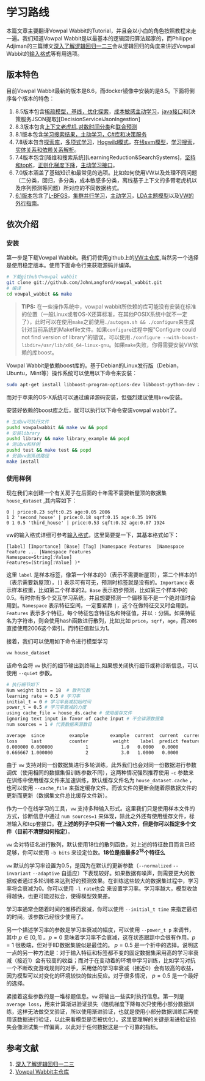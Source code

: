 # 学习路线
本篇文章主要翻译Vowpal Wabbit的Tutorial，并且会以小白的角色按照教程来走一遍。我们知道Vowpal Wabbit是以最基本的逻辑回归算法起家的，而Philippe Adjiman的三篇博文[深入了解逻辑回归一二三][dive_into_logistic_regression]会从逻辑回归的角度来讲述Vowpal Wabbit的[输入格式](InputFormat.md)等有用选项。

## 版本特色
目前Vowpal Wabbit最新的版本是8.6，而docker镜像中安装的是8.5。下面将倒序各个版本的特色：
1. 8.5版本包含[稀疏模型，基线，优化探索][SparseModel_Baseline_OptimizedExploration]，[成本敏感主动学习][CostSensitiveActiveLearning]，[java接口][JavaInterface]和[决策服务JSON提取][DecisionServiceiJsonIngestion]
2. 8.3版本包含[上下文老虎机][ContextualBandits],[对数时间分类][LogarithmicTimeClassification]和[联合预测][JointPrediction]
3. 8.1版本包含[学习搜索结果，主动学习，C#库和决策服务][Learning2Search_ActiveLearning_C#Library_DecisionService]
4. 7.8版本包含[探索库][ExploreLib]，[多项式学习][PolynomialLearn]，[Hogwild模式][Hogwild]，[在线svm模型][OnlineSvm]，[学习搜索][Learning2Search]，[实体关系和依赖关系解析][EntityRelation&DependencyParsing]。
5. 7.4版本包含[降维和搜索系统][LearningReduction&SearchSystems]，[坚持和topK][Holdout&TopK]，[正则化梯度下降][NormalizedGradientDescent]，[主动学习接口][ActiveLearningInterface]。
6. 7.0版本涵盖了基础知识和最常见的选项。比如如何使用VW以及处理不同问题（二分类，回归，多分类，成本敏感多分类，离线基于上下文的多臂老虎机以及序列预测等问题）所对应的不同数据格式。
7. [6.1版本][vw6.1_tutorial]包含了[L-BFGS][lbfgs]，[集群并行学习][ClusterParallelLearning]，[主动学习][ActiveLearning]，[LDA主题模型][LatentDirichletAllocation]以及[VW的外行指南][VWForUninitiated]。

## 依次介绍
### 安装
第一步是下载Vowpal Wabbit。我们将使用github上的[VW主仓库][vw_master_github],当然另一个选择是使用稳定版本。使用下面命令行来获取源码并编译。
```bash
# 下载github中vowpal wabbit
git clone git://github.com/JohnLangford/vowpal_wabbit.git
# 编译
cd vowpal_wabbit && make
```
> **TIPS:**
> 在一些操作系统中，vowpal wabbit所依赖的库可能没有安装在标准的位置（一般Linux或者OS-X还算标准，在其他POSIX系统中就不一定了），此时可以在使用`make`之前使用`./autogen.sh && ./configure`来生成针对当前系统的Makefile文件。如果`configure`过程中报"Configure could not find version of library"的错误，可以使用`./configure --with-boost-libdir=/usr/lib/x86_64-linux-gnu`。如果`make`失败，你得需要安装VW依赖的库boost。

Vowpal Wabbit是依赖boost库的。基于Debian的Linux发行版（Debian，Ubuntu，Mint等）操作系统可以使用以下命令来安装：
```bash
sudo apt-get install libboost-program-options-dev libboost-python-dev zlib1g-dev
```
而对于苹果的OS-X系统可以通过编译源码安装，但强烈建议使用`brew`安装。

安装好依赖的boost库之后，就可以执行以下命令安装vowpal wabbit了。
```bash
# 生成vw可执行文件
pushd vowpalwabbit && make vw && popd
# 安装library
pushd library && make library_example && popd
# 测试vw和样例
pushd test && make test && popd
# 安装vw到系统路径
make install
```

### 使用样例
现在我们来创建一个有关房子在后面的十年需不需要新屋顶的数据集 `house_dataset` ,其内容如下：
```
0 | price:0.23 sqft:0.25 age:0.05 2006
1 2 'second_house' | price:0.18 sqrf:0.15 age:0.35 1976
0 1 0.5 'third_house' | price:0.53 sqft:0.32 age:0.87 1924
```
vw的输入格式详细可参考[输入格式](InputFormat.md)，这里简要提一下，其基本格式如下：
```
[label] [Importance] [Base] [Tag] |Namespace Features  |Namespace Feature ... |Namespace Features
Namespace=String[:Value]
Features=(String[:Value] )*
```
这里 `label` 是样本标签，像第一个样本的0（表示不需要新屋顶），第二个样本的1（表示需要新屋顶），`[]` 表示可有可无，预测时标签就是没有的。`Importance` 表示样本权重，比如第二个样本的2。`Base` 表示初步预测，比如第三个样本中的0.5。有时你有多个交互学习系统，并且想要预测一个偏移而不是一个绝对值时会用到。`Namespace` 表示特征空间，一定要紧靠 `|`，这个在做特征交叉时会用到。 `Features` 表示多个特征，每个特征包含特征名和特征值，并以 `:` 分隔。如果特征名为字符串，则会使用hash函数进行散列，比如比如 `price`，`sqrf`，`age`，而`2006` 直接使用2006这个索引。而特征值默认为1。


接着，我们可以使用如下命令进行模型学习
```bash
vw house_dataset
```
该命令会将 `vw` 执行的细节输出到终端上,如果想关闭执行细节或称诊断信息，可以使用 `--quiet` 参数。
```bash 
# 执行细节如下
Num weight bits = 18  # 散列位数
learning rate = 0.5 # 学习率
initial_t = 0 # 学习率衰减初始时间
power_t = 0.5 # 学习率衰减的力度
using cache_file = house_ds.cache # 使用缓存文件
ignoring text input in favor of cache input # 不会读源数据集
num sources = 1 # 代表数据来源数目

average  since         example        example  current  current  current
loss     last          counter         weight    label  predict features
0.000000 0.000000            1            1.0   0.0000   0.0000        5
0.666667 1.000000            2            3.0   1.0000   0.0000        5
```

由于 `vw` 支持对同一份数据集进行多轮训练，此外我们也会对同一份数据进行参数调优（使用相同的数据集但训练参数不同），这两种情况强烈推荐使用 `-c` 参数来在训练中使用缓存文件来加速训练，默认缓存文件名为 `house_dataset.cache` ，也可以使用 `--cache_file` 来指定缓存文件。而该文件的更新会随着原数据文件的更新而更新（数据集文件总比缓存文件新）。

作为一个在线学习的工具，`vw` 支持多种输入形式。这里我们只是使用样本文件的方式，诊断信息中通过 `num sources=1` 来体现，除此之外还有使用缓存文件，标准输入和tcp套接口。**在上述的列子中只有一个输入文件，但是你可以指定多个文件（目前不清楚如何指定）**。

`vw` 会对特征名进行散列，默认使用18位的散列函数，对上述的特征数目而言已经足够，你可以使用 `-b bits` 来设定位数。**18位是指最多$2^{18}$个特征么**


`vw` 默认的学习率设置为0.5，是因为在默认的更新参数（`--normalized` `--invariant` `--adaptive` 自适应）下表现较好。如果数据有噪声，则需要更大的数据或者通过多轮训练来达到好的预测效果。在训练这些较大的数据集过程中，学习率将会衰减为0。你可以使用 `-l rate`也会 来设置学习率。学习率越大，模型收敛得越快，也更可能过拟合，使得模型效果差。

学习率通常会随着时间的推移而衰减，你可以使用 `--initial_t time` 来指定最初的时间。该参数已经很少使用了。

另一个描述学习率的参数是学习率衰减的幅度，可以使用 `--power_t p` 来调节，其中 $p \in [0,1]$ 。$p=0$ 意味着学习率不会衰减，这在状态跟踪中会很有作用。$p=1$ 很极端，但对于IID数据集貌似是最佳的。 $p=0.5$ 是一个折中的选择。说明这一点的另一种方法是：对于输入特征和标签都不变的固定数据集采用高的学习率衰减（接近1）会有较高的收益；而对于在变动着的环境中学习训练，比如学习对抗一个不断改变游戏规则的对手，采用低的学习率衰减（接近0）会有较高的收益，因为模型可以对变化的环境较快的做出反应。对于很多情况， $p=0.5$ 是一个最好的选择。


紧接着这些参数的是一堆标题信息。`vw` 将输出一些实时执行信息。第一列是 `average loss`，用来计算渐进验证损失（随机梯度下降每次只使用小部分数据训练，这样无法做交叉验证，所以使用渐进验证，也就是使用小部分数据训练后再使用该数据进行验证，以此来看模型是否被优化）。这里要理解的关键是渐进验证损失会像测试集一样偏离，以此对于任何数据这是一个可靠的指标。




## 参考文献
1. [深入了解逻辑回归一二三][dive_into_logistic_regression]
2. [Vowpal Wabbit主仓库][vw_master_github]

[vw_master_github]: https://github.com/JohnLangford/vowpal_wabbit
[dive_into_logistic_regression]: http://www.philippeadjiman.com/blog/2017/12/09/deep-dive-into-logistic-regression-part-1/
[SparseModel_Baseline_OptimizedExploration]: https://github.com/VowpalWabbit/vowpal_wabbit/wiki/update.pdf
[CostSensitiveActiveLearning]: https://github.com/VowpalWabbit/vowpal_wabbit/wiki/cs_active.pdf
[JavaInterface]: https://github.com/VowpalWabbit/vowpal_wabbit/wiki/vw-jni-tutorial.pdf
[DecisionServiceJsonIngestion]: https://github.com/VowpalWabbit/vowpal_wabbit/wiki/microsoft-ds-nips.pptx
[ContextualBandits]: https://github.com/VowpalWabbit/vowpal_wabbit/wiki/intro_CBs.pdf
[LogarithmicTimeClassification]: https://github.com/VowpalWabbit/vowpal_wabbit/wiki/recalltree.pdf
[JointPrediction]: https://github.com/VowpalWabbit/vowpal_wabbit/wiki/l2s.pdf
[Learning2Search_ActiveLearning_C#Library_DecisionService]: https://github.com/VowpalWabbit/vowpal_wabbit/wiki/2015_tutorial.pdf
[ExploreLib]: https://github.com/VowpalWabbit/vowpal_wabbit/wiki/intro_2014.pdf
[PolynomialLearn]: https://github.com/VowpalWabbit/vowpal_wabbit/wiki/poly.pdf
[Hogwild]: https://github.com/VowpalWabbit/vowpal_wabbit/wiki/lrq_hogwild.pdf
[OnlineSvm]: https://github.com/VowpalWabbit/vowpal_wabbit/wiki/ksvm.pdf
[Learning2Search]: https://github.com/VowpalWabbit/vowpal_wabbit/wiki/learning2search_python.pdf
[EntityRelation&DependencyParsing]: https://github.com/VowpalWabbit/vowpal_wabbit/wiki/ER_dep_parse.pdf
[LearningReduction&SearnSystems]: https://github.com/VowpalWabbit/vowpal_wabbit/wiki/reductions_and_searn.pdf
[Holdout&TopK]: https://github.com/VowpalWabbit/vowpal_wabbit/wiki/Zhen.pdf
[NormalizedGradientDescent]: https://github.com/VowpalWabbit/vowpal_wabbit/wiki/normalized.pdf
[ActiveLearningInterface]: https://github.com/VowpalWabbit/vowpal_wabbit/wiki/active_learning.pdf
[vw6.1_tutorial]: https://github.com/VowpalWabbit/vowpal_wabbit/wiki/v6.1_tutorial.pdf
[lbfgs]: https://github.com/VowpalWabbit/vowpal_wabbit/wiki/L-BFGS.pdf
[ClusterParallelLearning]: https://github.com/VowpalWabbit/vowpal_wabbit/wiki/Cluster_parallel.pdf
[ActiveLearning]: https://github.com/VowpalWabbit/vowpal_wabbit/wiki/active.pdf
[LatentDirichletAllocation]: https://github.com/VowpalWabbit/vowpal_wabbit/wiki/lda.pdf
[VWForUninitiated]: http://zinkov.com/posts/2013-08-13-vowpal-tutorial
